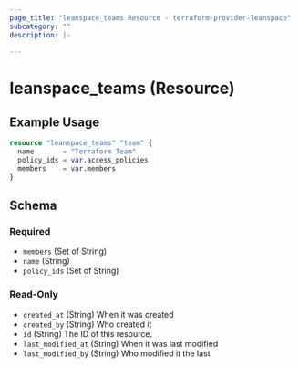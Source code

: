```yaml
---
page_title: "leanspace_teams Resource - terraform-provider-leanspace"
subcategory: ""
description: |-
  
---
```


# leanspace_teams (Resource)



## Example Usage

```terraform
resource "leanspace_teams" "team" {
  name       = "Terraform Team"
  policy_ids = var.access_policies
  members    = var.members
}
```

<!-- schema generated by tfplugindocs -->
## Schema

### Required

- `members` (Set of String)
- `name` (String)
- `policy_ids` (Set of String)

### Read-Only

- `created_at` (String) When it was created
- `created_by` (String) Who created it
- `id` (String) The ID of this resource.
- `last_modified_at` (String) When it was last modified
- `last_modified_by` (String) Who modified it the last
